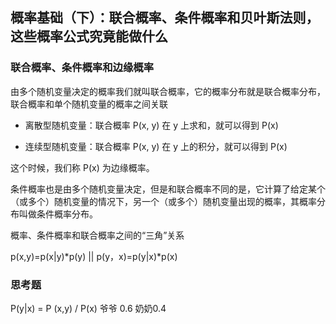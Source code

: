 ## 概率基础（下）：联合概率、条件概率和贝叶斯法则，这些概率公式究竟能做什么

### 联合概率、条件概率和边缘概率
由多个随机变量决定的概率我们就叫联合概率，它的概率分布就是联合概率分布，联合概率和单个随机变量的概率之间关联

- 离散型随机变量：联合概率 P(x, y) 在 y 上求和，就可以得到 P(x)

- 连续型随机变量：联合概率 P(x, y) 在 y 上的积分，就可以得到 P(x)

这个时候，我们称 P(x) 为边缘概率。

条件概率也是由多个随机变量决定，但是和联合概率不同的是，它计算了给定某个（或多个）随机变量的情况下，另一个（或多个）随机变量出现的概率，其概率分布叫做条件概率分布。

概率、条件概率和联合概率之间的“三角”关系

p(x,y)=p(x|y)*p(y) || p(y，x)=p(y|x)*p(x)

### 思考题

P(y|x) = P (x,y) / P(x)   爷爷 0.6 奶奶0.4